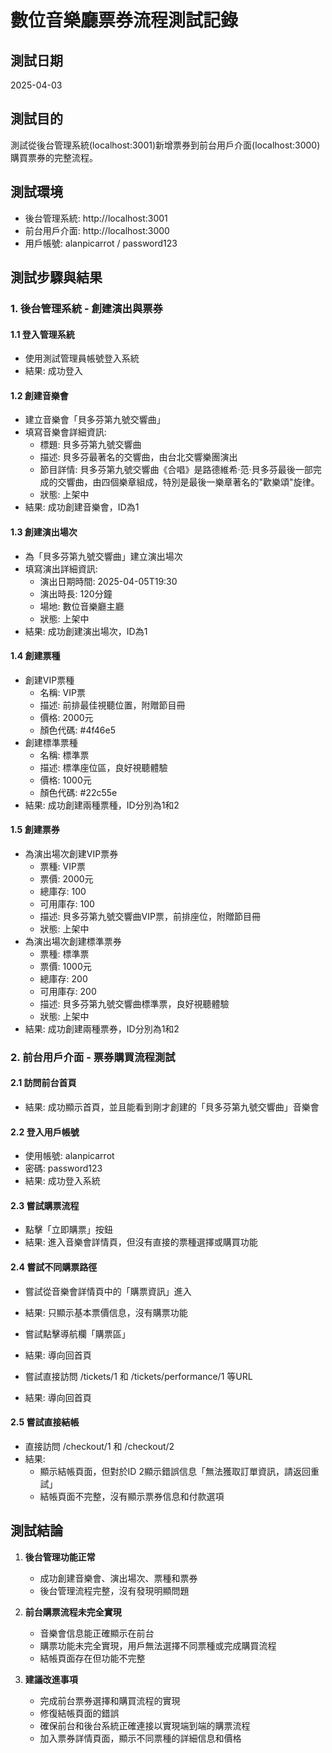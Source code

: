 # 數位音樂廳票券流程測試記錄

## 測試日期
2025-04-03

## 測試目的
測試從後台管理系統(localhost:3001)新增票券到前台用戶介面(localhost:3000)購買票券的完整流程。

## 測試環境
- 後台管理系統: http://localhost:3001
- 前台用戶介面: http://localhost:3000
- 用戶帳號: alanpicarrot / password123

## 測試步驟與結果

### 1. 後台管理系統 - 創建演出與票券

#### 1.1 登入管理系統
- 使用測試管理員帳號登入系統
- 結果: 成功登入

#### 1.2 創建音樂會
- 建立音樂會「貝多芬第九號交響曲」
- 填寫音樂會詳細資訊:
  - 標題: 貝多芬第九號交響曲
  - 描述: 貝多芬最著名的交響曲，由台北交響樂團演出
  - 節目詳情: 貝多芬第九號交響曲《合唱》是路德維希·范·貝多芬最後一部完成的交響曲，由四個樂章組成，特別是最後一樂章著名的"歡樂頌"旋律。
  - 狀態: 上架中
- 結果: 成功創建音樂會，ID為1

#### 1.3 創建演出場次
- 為「貝多芬第九號交響曲」建立演出場次
- 填寫演出詳細資訊:
  - 演出日期時間: 2025-04-05T19:30
  - 演出時長: 120分鐘
  - 場地: 數位音樂廳主廳
  - 狀態: 上架中
- 結果: 成功創建演出場次，ID為1

#### 1.4 創建票種
- 創建VIP票種
  - 名稱: VIP票
  - 描述: 前排最佳視聽位置，附贈節目冊
  - 價格: 2000元
  - 顏色代碼: #4f46e5
- 創建標準票種
  - 名稱: 標準票
  - 描述: 標準座位區，良好視聽體驗
  - 價格: 1000元
  - 顏色代碼: #22c55e
- 結果: 成功創建兩種票種，ID分別為1和2

#### 1.5 創建票券
- 為演出場次創建VIP票券
  - 票種: VIP票
  - 票價: 2000元
  - 總庫存: 100
  - 可用庫存: 100
  - 描述: 貝多芬第九號交響曲VIP票，前排座位，附贈節目冊
  - 狀態: 上架中
- 為演出場次創建標準票券
  - 票種: 標準票
  - 票價: 1000元
  - 總庫存: 200
  - 可用庫存: 200
  - 描述: 貝多芬第九號交響曲標準票，良好視聽體驗
  - 狀態: 上架中
- 結果: 成功創建兩種票券，ID分別為1和2

### 2. 前台用戶介面 - 票券購買流程測試

#### 2.1 訪問前台首頁
- 結果: 成功顯示首頁，並且能看到剛才創建的「貝多芬第九號交響曲」音樂會

#### 2.2 登入用戶帳號
- 使用帳號: alanpicarrot
- 密碼: password123
- 結果: 成功登入系統

#### 2.3 嘗試購票流程
- 點擊「立即購票」按鈕
- 結果: 進入音樂會詳情頁，但沒有直接的票種選擇或購買功能

#### 2.4 嘗試不同購票路徑
- 嘗試從音樂會詳情頁中的「購票資訊」進入
- 結果: 只顯示基本票價信息，沒有購票功能

- 嘗試點擊導航欄「購票區」
- 結果: 導向回首頁

- 嘗試直接訪問 /tickets/1 和 /tickets/performance/1 等URL
- 結果: 導向回首頁

#### 2.5 嘗試直接結帳
- 直接訪問 /checkout/1 和 /checkout/2
- 結果: 
  - 顯示結帳頁面，但對於ID 2顯示錯誤信息「無法獲取訂單資訊，請返回重試」
  - 結帳頁面不完整，沒有顯示票券信息和付款選項

## 測試結論

1. **後台管理功能正常**
   - 成功創建音樂會、演出場次、票種和票券
   - 後台管理流程完整，沒有發現明顯問題

2. **前台購票流程未完全實現**
   - 音樂會信息能正確顯示在前台
   - 購票功能未完全實現，用戶無法選擇不同票種或完成購買流程
   - 結帳頁面存在但功能不完整

3. **建議改進事項**
   - 完成前台票券選擇和購買流程的實現
   - 修復結帳頁面的錯誤
   - 確保前台和後台系統正確連接以實現端到端的購票流程
   - 加入票券詳情頁面，顯示不同票種的詳細信息和價格
